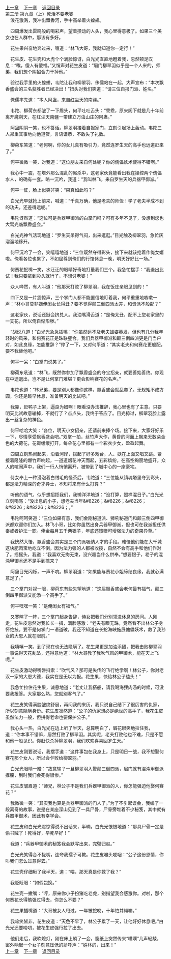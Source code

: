 
[上一章](https://github.com/xiaominghe2014/spider_book/blob/master/book/知北游/第55章.md)&nbsp;&nbsp;&nbsp;&nbsp;[下一章](https://github.com/xiaominghe2014/spider_book/blob/master/book/知北游/第57章.md)&nbsp;&nbsp;&nbsp;&nbsp;[返回目录](https://github.com/xiaominghe2014/spider_book/blob/master/book/知北游/README.md)
<br /> 第三册 第九章（上）死活不要老婆<br />
        浪花激溅，我冲出飘香河，手中高举着火蝗翅。

    四周爆发出雷鸣般的喝彩声，望着攒动的人头，我心里得意极了。如果三个美女也在人群中，那该有多好。

    花生果兴奋地奔过来，嚷道：“林飞大哥，我就知道你一定行！”

    花生皮、花生壳和大虎个个满脸惊讶，白光光直直地瞪着我，忽然顿足叹息：“唉，傻人有傻福。”又悄声对花生皮道：“眉门柳翠羽似乎是一个人来的，师弟，我们想个阴招合力干掉他。”

    验过我手里的火蝗翅，韦陀让我和柳翠羽、侏儒站在一起，大声宣布：“本次飘香盛会的三名获胜者已经决出！”扭头对我们笑道：“请三位自报门派、姓名。”

    侏儒率先道：“本人阿蛊，来自红尘天的南疆。”

    韦陀、柳荷东都皱了一下眉头，何平吐吐舌头：“乖乖，原来阁下就是几十年前离开魔刹天，在红尘天南疆一带建立万虫山庄的阿蛊。”

    阿蛊阴阴一笑，也不答话。柳翠羽接着自报家门，立刻引起场上轰动。韦陀三人郑重其事地向他道贺，言语谦恭，不敢失了礼数。

    柳荷东笑道：“老何啊，你的女儿真有吸引力，竟然连罗生天的高手也远道赶来了。”

    何平微微一笑，对我道：“这位朋友来自何处呢？你的傀儡妖术使得不错啊。”

    我心中一震，在塔外那么混乱的厮杀中，这老家伙竟能看出我在操控两个傀儡水人，的确有一套。略一沉吟，我道：“我叫林飞，来自罗生天的兵器甲御派。”

    何平一怔，脸上似笑非笑：“果真如此吗？”

    白光光早就抢上前来，喊道：“千真万确，他是老夫的师侄！学了老夫半成不到的功夫，还差得远呢。”

    韦陀讶然道：“这位可是兵器甲御派的白掌门吗？可有多年不见了，没想到您也大驾光临飘香盛会。”

    白光光神气活现地道：“罗生天呆得气闷，出来逛逛。”目光触及柳翠羽，急忙灰溜溜地移开。

    何平沉吟了一会，笑嘻嘻地道：“三位既然夺得彩头，接下来就该抢着作俺女婿啦。俺看各位也累了，不如屈尊到俺们的行馆休息一晚，明天好好比一场。”

    何赛花抿嘴一笑，水汪汪的眼睛好奇地打量我们三个。我急忙摆手：“我退出比试！我只要拿到彩头就行了，不想讨老婆！”

    众人哗然，有人叫道：“他那天打败了柳翠羽，我在饭庄亲眼见到的！”

    四下又是一片震惊声，三个掌门人都不能置信地盯着我，何平重重地咳嗽一声：“林小哥莫非嫌俺闺女长得丑？要不觉得颠三倒四派太差，和贵派不般配？”

    这老家伙，说话还挺会挤兑人。我油嘴滑舌道：“是俺太丑，配不上您老家里的一支花，所以俺自惭形秽。”

    “胡说八道！”白光光急急插嘴：“你虽然远不及老夫雄姿英发，但也有几分我年轻时的风采，和何赛花正是珠联璧合。我们兵器甲御派和颠三倒四派更是门当户对，如此良缘，怎能推辞？”停了一下，又对何平道：“其实老夫和何赛花更般配，要不我替他吧。”

    何平一呆：“白掌门说笑了。”

    柳荷东吼道：“林飞，既然你参加了飘香盛会的夺宝招亲，就要善始善终。你现在中途退出，岂不是让何掌门难堪？更会影响赛花的名声。”

    韦陀也道：“林兄弟，要是别人都像你这样，飘香盛会就乱套了。无规矩不成方圆，你还是趁早休息，准备明天的比试吧。”

    我靠，赶鸭子上架，逼良为娼啊！眼看没办法推辞，我心里也有了主意。只要明天比试故意输掉，不就行了？点点头，我终于答应了。目光掠过，柳翠羽脸上露出一丝复杂的神色。

    何平哈哈大笑：“各位，明天小女招亲，还请前来捧个场。接下来，大家好好乐一下，尽情享受飘香盛会吧。”双掌一拍，丝竹声大作，黄昏的河面上飘来无数朵金色的大荷花，花瓣缓缓打开，每朵花心里都有一个彩衣少女，盈盈起舞。

    四周立刻热闹起来，沿着河岸，搭起了好多戏台，人、妖在上面又唱又跳。紧接着隆隆的爆竹声响起，一道道烟花冲天而起，五彩缤纷，在高空绚丽地盛开。众人的喧闹声中，我们一行人悄悄离开，被带到了城中心的一座豪宅。

    侍女奉上一种浸泡着白绒毛的怪茶后，韦陀道：“三位能从镇魂塔里夺到彩头，都是法力精深的奇才异士，不知将来有什么打算？”

    听他的语气，似乎想招揽我们，我懒洋洋地道：“没打算，照样混日子。”白光光立刻喝骂：“没出息的小子，想老夫当年&amp;#8226；&amp;#8226；&amp;#8226；&amp;#8226；&amp;#8226；&amp;#8226；。”

    韦陀呵呵笑道：“三位如果有意，我们金刚秘道派、狮吼秘道门和颠三倒四甲御派都欢迎你们加入。林飞小哥，比如你虽然出身兵器甲御派，但也可在我派担任供奉或者护法一职。俸金每月五千两银子，年底还馈赠可增强法力的奇果异草。”

    我恍然大悟，飘香盛会其实是三个门派吸纳人才的手段。难怪他们能在大千城这块肥肉宝地屹立不倒，因为法力强的人都被收揽，自然不会有高手和他们作对了。摇摇头，我道：“我喜欢无拘无束，没兴趣当什么供奉。”想要银子，老子的混沌甲御术还不是手到擒来？

    阿蛊目光闪烁，一声不吭。柳翠羽道：“如果能与赛花小姐缔结良缘，我就心满意足了。”

    三个掌门对视一眼，柳荷东有些失望地道：“这届飘香盛会老何最有福气，颠三倒四甲御派又能添一个高手了。”

    何平嘿嘿一笑：“是俺闺女有福气。”

    又寒暄了一阵，三个掌门起身告辞，侍女把我们分别领进休息的房间。人刚走，花生皮忽然对我长长一揖，满脸感激：“老夫有眼无珠，竟然看不出林公子身怀绝技。要不是何掌门一语道破，我还不知道在长蛇海峡施展傀儡妖术，救了我孙女的大恩人就在眼前。”

    我嘻嘻一笑，到了现在也无法隐瞒了。花生果更是加油添醋，把我击败柳翠羽一事说得天花乱坠，还得意地道：“林大哥教了我吹气风的甲御术，能在天上飞呢。”

    花生皮激动得嘴唇抖索：“吹气风？那可是失传的飞行绝学啊！林公子，你对老汉一家的大恩大德，我实在是无以为报。花生果，快给林公子磕头！”

    我急忙拉住花生果，诚恳地道：“老丈让我搭船，请我喝海狸肉汤的时候，可没要我报答。大家那么熟，您就别客气了。”

    花生皮笑得满脸皱纹舒展，再问我的来历，我只说自己结下了很厉害的仇家，所以刻意隐瞒身份。花生皮凛然道：“公子的仇家想必是绝世的高手了，我花生皮虽然法力一般，但拼得老命也要保护公子。”

    我心头一热，白光光在边上听了半天，总算明白了，眉花眼笑地拉住我，道：“你本事不错嘛，居然打败了柳翠羽。其实呢，老夫打败他也不难，只是不愿和他一般见识。你赶快杀掉柳翠羽，我们欢欢喜喜回罗生天。”

    花生皮刚要说话，我摆手道：“这件事包在我身上，只是明日一战，我不想娶何赛花那个女人，所以会乍败给柳翠羽。”

    白光光眼睛一瞪：“故意输？一旦柳翠羽入赘颠三倒四派，眉门就有混沌甲御派撑腰，到时我们会死得很惨。”

    花生皮皱眉道：“师兄，林公子不是我们兵器甲御派的人，你怎能强迫他娶何赛花？”

    我微微一笑：“其实我也算是兵器甲御派的门人了。”为了不引起误会，我编了一段离奇的故事，说是在某座深山见到了一具尸骨，尸骨旁堆着不少秘笈，其中就有兵器甲御术，因此有幸学会。

    花生皮和白光光震惊得说不出话来，半晌，白光光恨恨地道：“那具尸骨一定是偷书贼了！死得好，早死早好！”

    我道：“兵器甲御术的秘笈我会默写出来，完璧归赵。”

    白光光笑得合不拢嘴，连夸我孺子可教。花生皮喉头哽咽：“公子这份恩情，你叫我们怎么过意得去。”

    花生壳仔细瞅了我半天，道：“喂，那天真是你救了我？”

    我眨眨眼：“如假包换。”

    花生壳一撇嘴：“哼，原来你小子扮猪吃老虎，别指望我会感激你。对啦，那个何赛花长得勉强过得去，你怎么不要？”

    花生果插嘴道：“大哥被女人甩过，一年被蛇咬，十年怕井绳嘛。”

    我啼笑皆非，花生皮道：“天色不早了，林公子累了一天，让他好好休息吧。”白光光还要唠叨，被花生皮强行拉了出去。

    他们走后，我吹熄灯，刚在床上躺了一会，窗纸上突然传来“噗噗”几声轻敲，窗外响起一个女子刻意压低的娇呼声：“姓林的，出来！”
  <br />
[上一章](https://github.com/xiaominghe2014/spider_book/blob/master/book/知北游/第55章.md)&nbsp;&nbsp;&nbsp;&nbsp;[下一章](https://github.com/xiaominghe2014/spider_book/blob/master/book/知北游/第57章.md)&nbsp;&nbsp;&nbsp;&nbsp;[返回目录](https://github.com/xiaominghe2014/spider_book/blob/master/book/知北游/README.md)
